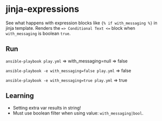 # jinja-expressions

See what happens with expression blocks like `{% if with_messaging %}` in jinja template. Renders the `=> Conditional Text <=` block when `with_messaging` is boolean `true`.

## Run

`ansible-playbook play.yml` => with_messaging=null => false

`ansible-playbook -e with_messaging=false play.yml` => false

`ansible-playbook -e with_messaging=true play.yml` => true

## Learning

* Setting extra var results in string!
* Must use boolean filter when using value: `with_messaging|bool`.
